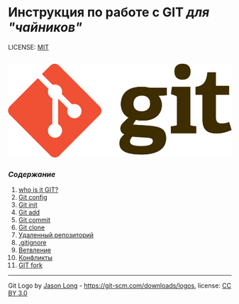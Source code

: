 # Инструкция по работе с GIT *для "чайников"*

LICENSE: [MIT](license.md)

![git-log](./assets/Git-Logo.png)
------

### *Содержание*

1. [who is it GIT?](./GIT.md)
2. [Git config](gitconfig.md)
3. [Git init](./gitinit.md)
4. [Git add](./gitadd.md)
5. [Git commit](./gitcommit.md)
6. [Git clone](./gitclone.md)
7. [Удаленный репозиторий](./%D1%83%D0%B4%D0%B0%D0%BB%D0%B5%D0%BD%D0%BD%D1%8B%D0%B9%D1%80%D0%B5%D0%BF%D0%BE%D0%B7%D0%B8%D1%82%D0%BE%D1%80%D0%B8%D0%B9.md)
8. [.gitignore](./ignore.md)
9. [Ветвление](./branch.md)
10. [Конфликты](./conflict.md)
11. [GIT fork](./gitfork.md)


-----

Git Logo by [Jason Long](https://en.wikipedia.org/wiki/Jason_Long) - https://git-scm.com/downloads/logos, license: [CC BY 3.0](https://creativecommons.org/licenses/by/3.0/)